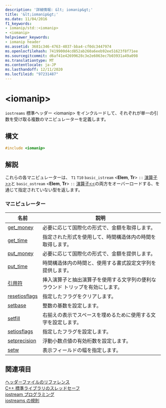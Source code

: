 ```yaml
---
description: '詳細情報: &lt; iomanip&gt;'
title: '&lt;iomanip&gt;'
ms.date: 11/04/2016
f1_keywords:
- iomanip/std::<iomanip>
- <iomanip>
helpviewer_keywords:
- iomanip header
ms.assetid: 3681c346-4763-4037-bba4-cf0dc3447974
ms.openlocfilehash: 7419900d4cd852ab260a6eeb92ee51623f8f71ee
ms.sourcegitcommit: d6af41e42699628c3e2e6063ec7b03931a49a098
ms.translationtype: MT
ms.contentlocale: ja-JP
ms.lasthandoff: 12/11/2020
ms.locfileid: "97231487"
---
```

# <a name="ltiomanipgt"></a>&lt;iomanip&gt;

`iostreams` 標準ヘッダー \<iomanip> をインクルードして、それぞれが単一の引数を受け取る複数のマニピュレーターを定義します。

## <a name="syntax"></a>構文

```cpp
#include <iomanip>
```

## <a name="remarks"></a>解説

これらの各マニピュレーターは、 `T1` `T10` `basic_istream` \<**Elem**, **Tr**> `::` [演算子>>](../standard-library/istream-operators.md#op_gt_gt)と `basic_ostream` \<**Elem**, **Tr**> `::` [演算子<<](../standard-library/ostream-operators.md#op_lt_lt)の両方をオーバーロードする、を通じて指定されていない型を返します。

### <a name="manipulators"></a>マニピュレーター

|名前|説明|
|-|-|
|[get_money](../standard-library/iomanip-functions.md#iomanip_get_money)|必要に応じて国際化の形式で、金額を取得します。|
|[get_time](../standard-library/iomanip-functions.md#iomanip_get_time)|指定された形式を使用して、時間構造体内の時間を取得します。|
|[put_money](../standard-library/iomanip-functions.md#iomanip_put_money)|必要に応じて国際化の形式で、金額を提供します。|
|[put_time](../standard-library/iomanip-functions.md#iomanip_put_time)|時間構造体内の時間と、使用する書式設定文字列を提供します。|
|[引用符](../standard-library/iomanip-functions.md#quoted)|挿入演算子と抽出演算子を使用する文字列の便利なラウンド トリップを有効にします。|
|[resetiosflags](../standard-library/iomanip-functions.md#resetiosflags)|指定したフラグをクリアします。|
|[setbase](../standard-library/iomanip-functions.md#setbase)|整数の基数を設定します。|
|[setfill](../standard-library/iomanip-functions.md#setfill)|右揃えの表示でスペースを埋めるために使用する文字を設定します。|
|[setiosflags](../standard-library/iomanip-functions.md#setiosflags)|指定したフラグを設定します。|
|[setprecision](../standard-library/iomanip-functions.md#setprecision)|浮動小数点値の有効桁数を設定します。|
|[setw](../standard-library/iomanip-functions.md#setw)|表示フィールドの幅を指定します。|

## <a name="see-also"></a>関連項目

[ヘッダーファイルのリファレンス](../standard-library/cpp-standard-library-header-files.md)\
[C++ 標準ライブラリのスレッドセーフ](../standard-library/thread-safety-in-the-cpp-standard-library.md)\
[iostream プログラミング](../standard-library/iostream-programming.md)\
[iostreams の規則](../standard-library/iostreams-conventions.md)
